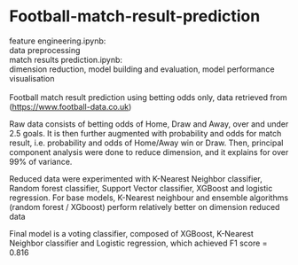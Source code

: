 # Football-match-result-prediction

feature engineering.ipynb: <br>data preprocessing <br>
match results prediction.ipynb: <br>dimension reduction, model building and evaluation, model performance visualisation 
<br><br>
Football match result prediction using betting odds only, data retrieved from <br>
(https://www.football-data.co.uk)<br>

Raw data consists of betting odds of Home, Draw and Away, over and under 2.5 goals. It is then further augmented with probability and odds for match result, i.e. probability and odds of Home/Away win or Draw. Then, principal component analysis were done to reduce dimension, and it explains for over 99% of variance.<br>


Reduced data were experimented with K-Nearest Neighbor classifier, Random forest classifier, Support Vector classifier, XGBoost and logistic regression. For base models, K-Nearest neighbour and ensemble algorithms (random forest / XGboost) perform relatively better on dimension reduced data <br>

Final model is a voting classifier, composed of XGBoost, K-Nearest Neighbor classifier and Logistic regression, which achieved F1 score = 0.816
